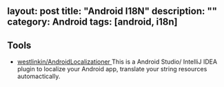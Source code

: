 layout: post
title: "Android I18N"
description: ""
category: Android
tags: [android, i18n]
---

## Tools

- [westlinkin/AndroidLocalizationer ](https://github.com/westlinkin/AndroidLocalizationer) This is a Android Studio/ IntelliJ IDEA plugin to localize your Android app, translate your string resources automactically.
